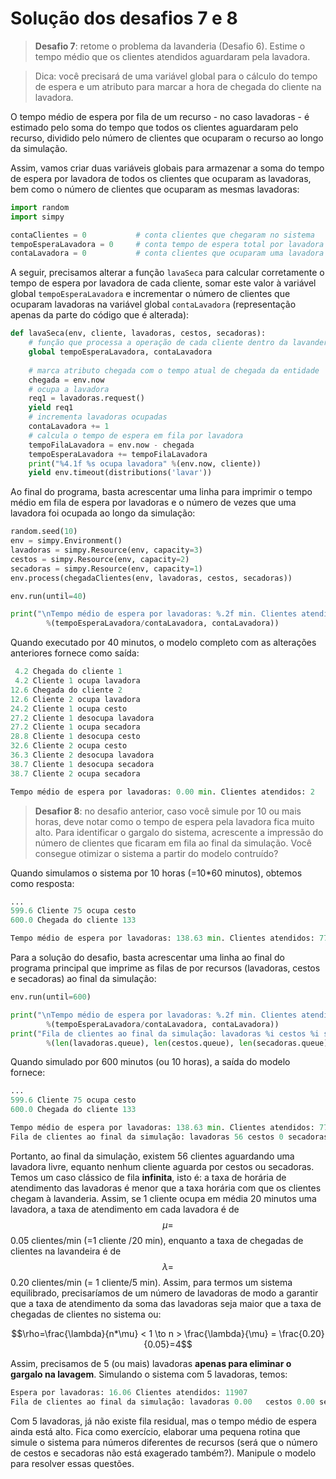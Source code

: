 # Solução dos desafios 7 e 8

>**Desafio 7**: retome o problema da lavanderia \(Desafio 6\). Estime o tempo médio que os clientes atendidos aguardaram pela lavadora.

>Dica: você precisará de uma variável global para o cálculo do tempo de espera e um atributo para marcar a hora de chegada do cliente na lavadora.

O tempo médio de espera por fila de um recurso - no caso lavadoras - é estimado pelo soma do tempo que todos os clientes aguardaram pelo recurso, dividido pelo número de clientes que ocuparam o recurso ao longo da simulação.

Assim, vamos criar duas variáveis globais para armazenar a soma do tempo de espera por lavadora de todos os clientes que ocuparam as lavadoras, bem como o número de clientes que ocuparam as mesmas lavadoras:

```python
import random
import simpy

contaClientes = 0           # conta clientes que chegaram no sistema
tempoEsperaLavadora = 0     # conta tempo de espera total por lavadora
contaLavadora = 0           # conta clientes que ocuparam uma lavadora
```
A seguir, precisamos alterar a função `lavaSeca` para calcular corretamente o tempo de espera por lavadora de cada cliente, somar este valor à variável global `tempoEsperaLavadora` e incrementar o número de clientes que ocuparam lavadoras na variável global `contaLavadora` (representação apenas da parte do código que é alterada):
```python
def lavaSeca(env, cliente, lavadoras, cestos, secadoras):
    # função que processa a operação de cada cliente dentro da lavanderia
    global tempoEsperaLavadora, contaLavadora
    
    # marca atributo chegada com o tempo atual de chegada da entidade
    chegada = env.now
    # ocupa a lavadora
    req1 = lavadoras.request()
    yield req1
    # incrementa lavadoras ocupadas
    contaLavadora += 1
    # calcula o tempo de espera em fila por lavadora
    tempoFilaLavadora = env.now - chegada
    tempoEsperaLavadora += tempoFilaLavadora
    print("%4.1f %s ocupa lavadora" %(env.now, cliente))
    yield env.timeout(distributions('lavar'))
```
Ao final do programa, basta acrescentar uma linha para imprimir o tempo médio em fila de espera por lavadoras e o número de vezes que uma lavadora foi ocupada ao longo da simulação:
```python
random.seed(10)
env = simpy.Environment()
lavadoras = simpy.Resource(env, capacity=3)
cestos = simpy.Resource(env, capacity=2)
secadoras = simpy.Resource(env, capacity=1)
env.process(chegadaClientes(env, lavadoras, cestos, secadoras))

env.run(until=40)

print("\nTempo médio de espera por lavadoras: %.2f min. Clientes atendidos: %i" 
        %(tempoEsperaLavadora/contaLavadora, contaLavadora))
```
Quando executado por 40 minutos, o modelo completo com as alterações anteriores fornece como saída:
```python
 4.2 Chegada do cliente 1
 4.2 Cliente 1 ocupa lavadora
12.6 Chegada do cliente 2
12.6 Cliente 2 ocupa lavadora
24.2 Cliente 1 ocupa cesto
27.2 Cliente 1 desocupa lavadora
27.2 Cliente 1 ocupa secadora
28.8 Cliente 1 desocupa cesto
32.6 Cliente 2 ocupa cesto
36.3 Cliente 2 desocupa lavadora
38.7 Cliente 1 desocupa secadora
38.7 Cliente 2 ocupa secadora

Tempo médio de espera por lavadoras: 0.00 min. Clientes atendidos: 2
```
>**Desafior 8**: no desafio anterior, caso você simule por 10 ou mais horas, deve notar como o tempo de espera pela lavadora fica muito alto. Para identificar o gargalo do sistema, acrescente a impressão do número de clientes que ficaram em fila ao final da simulação. Você consegue otimizar o sistema a partir do modelo contruído?

Quando simulamos o sistema por 10 horas (=10*60 minutos), obtemos como resposta:
```python
...
599.6 Cliente 75 ocupa cesto
600.0 Chegada do cliente 133

Tempo médio de espera por lavadoras: 138.63 min. Clientes atendidos: 77
```

Para a solução do desafio, basta acrescentar uma linha ao final do programa principal que imprime as filas de por recursos (lavadoras, cestos e secadoras) ao final da simulação:

```python
env.run(until=600)

print("\nTempo médio de espera por lavadoras: %.2f min. Clientes atendidos: %i" 
        %(tempoEsperaLavadora/contaLavadora, contaLavadora))
print("Fila de clientes ao final da simulação: lavadoras %i cestos %i secadoras %i" 
        %(len(lavadoras.queue), len(cestos.queue), len(secadoras.queue)))
```

Quando simulado por 600 minutos (ou 10 horas), a saída do modelo fornece:
```python
...
599.6 Cliente 75 ocupa cesto
600.0 Chegada do cliente 133

Tempo médio de espera por lavadoras: 138.63 min. Clientes atendidos: 77
Fila de clientes ao final da simulação: lavadoras 56 cestos 0 secadoras 0
``` 
Portanto, ao final da simulação, existem 56 clientes aguardando uma lavadora livre, equanto nenhum cliente aguarda por cestos ou secadoras. Temos um caso clássico de fila **infinita**, isto é: a taxa de horária de atendimento das lavadoras é menor que a taxa horária com que os clientes chegam à lavanderia. Assim, se 1 cliente ocupa em média 20 minutos uma lavadora, a taxa de atendimento em cada lavadora é de $$\mu=$$ 0.05 clientes\/min \(=1 cliente \/20 min\), enquanto a taxa de chegadas de clientes na lavandeira é de $$\lambda=$$0.20 clientes\/min \(= 1 cliente\/5 min\). Assim, para termos um sistema equilibrado, precisaríamos de um número de lavadoras de modo a garantir que a taxa de atendimento da soma das lavadoras seja maior que a taxa de chegadas de clientes no sistema ou:

$$\rho=\frac{\lambda}{n*\mu} < 1 \to n > \frac{\lambda}{\mu} = \frac{0.20}{0.05}=4$$

Assim, precisamos de 5 \(ou mais\) lavadoras **apenas para eliminar o gargalo na lavagem**. Simulando o sistema com 5 lavadoras, temos:

```python
Espera por lavadoras: 16.06 Clientes atendidos: 11907
Fila de clientes ao final da simulação: lavadoras 0.00   cestos 0.00 secadoras 0.00

```
Com 5 lavadoras, já não existe fila residual, mas o tempo médio de espera ainda está alto. Fica como exercício, elaborar uma pequena rotina que simule o sistema para números diferentes de recursos (será que o número de cestos e secadoras não está exagerado também?). Manipule o modelo para resolver essas questões.

